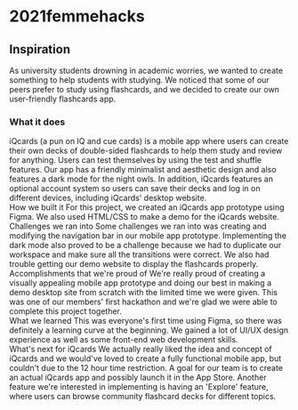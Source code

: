 # 2021femmehacks
<h2> Inspiration </h2>
As university students drowning in academic worries, we wanted to create something to help students with studying. We noticed that some of our peers prefer to study using flashcards, and we decided to create our own user-friendly flashcards app.
<br>
<h3> What it does </h3>
iQcards (a pun on IQ and cue cards) is a mobile app where users can create their own decks of double-sided flashcards to help them study and review for anything. Users can test themselves by using the test and shuffle features. Our app has a friendly minimalist and aesthetic design and also features a dark mode for the night owls. In addition, iQcards features an optional account system so users can save their decks and log in on different devices, including iQcards' desktop website.
<br>
How we built it
For this project, we created an iQcards app prototype using Figma. We also used HTML/CSS to make a demo for the iQcards website.
<br>
Challenges we ran into
Some challenges we ran into was creating and modifying the navigation bar in our mobile app prototype. Implementing the dark mode also proved to be a challenge because we had to duplicate our workspace and make sure all the transitions were correct. We also had trouble getting our demo website to display the flashcards properly.
<br>
Accomplishments that we're proud of
We're really proud of creating a visually appealing mobile app prototype and doing our best in making a demo desktop site from scratch with the limited time we were given. This was one of our members' first hackathon and we're glad we were able to complete this project together.
<br>
What we learned
This was everyone's first time using Figma, so there was definitely a learning curve at the beginning. We gained a lot of UI/UX design experience as well as some front-end web development skills.
<br>
What's next for iQcards
We actually really liked the idea and concept of iQcards and we would've loved to create a fully functional mobile app, but couldn't due to the 12 hour time restriction. A goal for our team is to create an actual iQcards app and possibly launch it in the App Store. Another feature we're interested in implementing is having an 'Explore' feature, where users can browse community flashcard decks for different topics.
